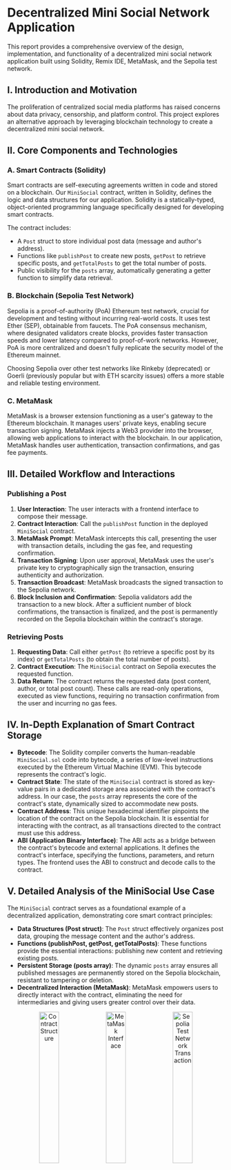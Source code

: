 # Decentralized Mini Social Network Application

This report provides a comprehensive overview of the design, implementation, and functionality of a decentralized mini social network application built using Solidity, Remix IDE, MetaMask, and the Sepolia test network.

## I. Introduction and Motivation

The proliferation of centralized social media platforms has raised concerns about data privacy, censorship, and platform control. This project explores an alternative approach by leveraging blockchain technology to create a decentralized mini social network.

## II. Core Components and Technologies

### A. Smart Contracts (Solidity)

Smart contracts are self-executing agreements written in code and stored on a blockchain. Our `MiniSocial` contract, written in Solidity, defines the logic and data structures for our application. Solidity is a statically-typed, object-oriented programming language specifically designed for developing smart contracts.

The contract includes:
- A `Post` struct to store individual post data (message and author's address).
- Functions like `publishPost` to create new posts, `getPost` to retrieve specific posts, and `getTotalPosts` to get the total number of posts.
- Public visibility for the `posts` array, automatically generating a getter function to simplify data retrieval.

### B. Blockchain (Sepolia Test Network)

Sepolia is a proof-of-authority (PoA) Ethereum test network, crucial for development and testing without incurring real-world costs. It uses test Ether (SEP), obtainable from faucets. The PoA consensus mechanism, where designated validators create blocks, provides faster transaction speeds and lower latency compared to proof-of-work networks. However, PoA is more centralized and doesn't fully replicate the security model of the Ethereum mainnet.

Choosing Sepolia over other test networks like Rinkeby (deprecated) or Goerli (previously popular but with ETH scarcity issues) offers a more stable and reliable testing environment.

### C. MetaMask

MetaMask is a browser extension functioning as a user's gateway to the Ethereum blockchain. It manages users' private keys, enabling secure transaction signing. MetaMask injects a Web3 provider into the browser, allowing web applications to interact with the blockchain. In our application, MetaMask handles user authentication, transaction confirmations, and gas fee payments.

## III. Detailed Workflow and Interactions

### Publishing a Post

1. **User Interaction**: The user interacts with a frontend interface to compose their message.
2. **Contract Interaction**: Call the `publishPost` function in the deployed `MiniSocial` contract.
3. **MetaMask Prompt**: MetaMask intercepts this call, presenting the user with transaction details, including the gas fee, and requesting confirmation.
4. **Transaction Signing**: Upon user approval, MetaMask uses the user's private key to cryptographically sign the transaction, ensuring authenticity and authorization.
5. **Transaction Broadcast**: MetaMask broadcasts the signed transaction to the Sepolia network.
6. **Block Inclusion and Confirmation**: Sepolia validators add the transaction to a new block. After a sufficient number of block confirmations, the transaction is finalized, and the post is permanently recorded on the Sepolia blockchain within the contract's storage.

### Retrieving Posts

1. **Requesting Data**: Call either `getPost` (to retrieve a specific post by its index) or `getTotalPosts` (to obtain the total number of posts).
2. **Contract Execution**: The `MiniSocial` contract on Sepolia executes the requested function.
3. **Data Return**: The contract returns the requested data (post content, author, or total post count). These calls are read-only operations, executed as view functions, requiring no transaction confirmation from the user and incurring no gas fees.

## IV. In-Depth Explanation of Smart Contract Storage

- **Bytecode**: The Solidity compiler converts the human-readable `MiniSocial.sol` code into bytecode, a series of low-level instructions executed by the Ethereum Virtual Machine (EVM). This bytecode represents the contract's logic.
- **Contract State**: The state of the `MiniSocial` contract is stored as key-value pairs in a dedicated storage area associated with the contract's address. In our case, the `posts` array represents the core of the contract's state, dynamically sized to accommodate new posts.
- **Contract Address**: This unique hexadecimal identifier pinpoints the location of the contract on the Sepolia blockchain. It is essential for interacting with the contract, as all transactions directed to the contract must use this address.
- **ABI (Application Binary Interface)**: The ABI acts as a bridge between the contract's bytecode and external applications. It defines the contract's interface, specifying the functions, parameters, and return types. The frontend uses the ABI to construct and decode calls to the contract.

## V. Detailed Analysis of the MiniSocial Use Case

The `MiniSocial` contract serves as a foundational example of a decentralized application, demonstrating core smart contract principles:

- **Data Structures (Post struct)**: The `Post` struct effectively organizes post data, grouping the message content and the author's address.
- **Functions (publishPost, getPost, getTotalPosts)**: These functions provide the essential interactions: publishing new content and retrieving existing posts.
- **Persistent Storage (posts array)**: The dynamic `posts` array ensures all published messages are permanently stored on the Sepolia blockchain, resistant to tampering or deletion.
- **Decentralized Interaction (MetaMask)**: MetaMask empowers users to directly interact with the contract, eliminating the need for intermediaries and giving users greater control over their data.

<p align="center">
  <img src="C:\Users\DR2\Desktop\IASD\S3\Blockchain\MiniSocial\vite-project\src\assets\221524.png" alt="Contract Structure" width="30%" />
  <img src="C:\Users\DR2\Desktop\IASD\S3\Blockchain\MiniSocial\vite-project\src\assets\221604.png" alt="MetaMask Interface" width="30%" />
  <img src="C:\Users\DR2\Desktop\IASD\S3\Blockchain\MiniSocial\vite-project\src\assets\221619.png" alt="Sepolia Test Network Transaction" width="30%" />
</p>